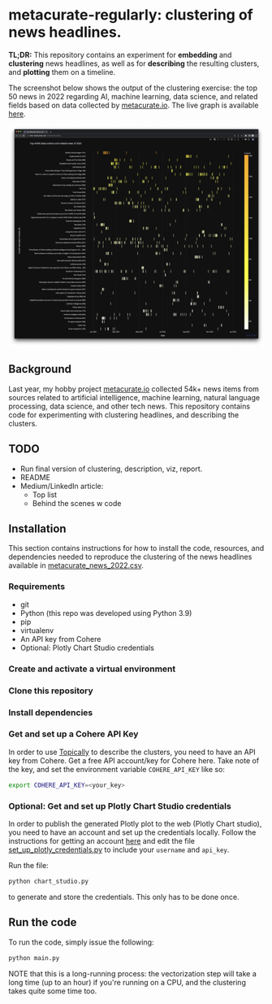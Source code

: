 # metacurate-regularly: clustering of news headlines.

**TL;DR:** This repository contains an experiment for **embedding** and **clustering** news headlines, as well as for
**describing** the resulting clusters, and **plotting** them on a timeline.

The screenshot below shows the output of the clustering exercise: the top 50 news in 2022 regarding AI,
machine learning, data science, and related fields based on data collected by [metacurate.io](https://metacurate.io).
The live graph is available [here](https://chart-studio.plotly.com/~Fredrik/185.embed).

![Top 50 AI/ML/data science news 2022 according to metacurate.io](assets/metacurate_top_50_news_2022.png)


## Background

Last year, my hobby project [metacurate.io](https://metacurate.io) collected 54k+ news items from sources
related to artificial intelligence, machine learning, natural language processing, data science, and other tech
news. This repository contains code for experimenting with clustering headlines, and describing the clusters.




## TODO
* Run final version of clustering, description, viz, report.
* README
* Medium/LinkedIn article:
  * Top list
  * Behind the scenes w code

## Installation
This section contains instructions for how to install the code, resources, and dependencies
needed to reproduce the clustering of the news headlines available in
[metacurate_news_2022.csv](data/metacurate_news_2022.csv).

### Requirements

* git
* Python (this repo was developed using Python 3.9)
* pip
* virtualenv
* An API key from Cohere
* Optional: Plotly Chart Studio credentials

### Create and activate a virtual environment

### Clone this repository

### Install dependencies

### Get and set up a Cohere API Key

In order to use [Topically](link) to describe the clusters, you need to have an API key
from Cohere. Get a free API account/key for Cohere here. Take note of the key, and set
the environment variable `COHERE_API_KEY` like so:

```bash
export COHERE_API_KEY=<your_key>
```


### Optional: Get and set up Plotly Chart Studio credentials
In order to publish the generated Plotly plot to the web (Plotly Chart studio), you need to
have an account and set up the credentials locally. Follow the instructions for getting an
account
[here](https://jennifer-banks8585.medium.com/how-to-embed-interactive-plotly-visualizations-on-medium-blogs-710209f93bd)
and edit the file [set_up_plotly_credentials.py](src/set_up_plotly_credentials.py) to include
your `username` and `api_key`.

Run the file:

```bash
python chart_studio.py
```

to generate and store the credentials. This only has to be done once.

## Run the code

To run the code, simply issue the following:

````bash
python main.py
````

NOTE that this is a long-running process: the vectorization step will take a long time (up to an
hour) if you're running on a CPU, and the clustering takes quite some time too.

